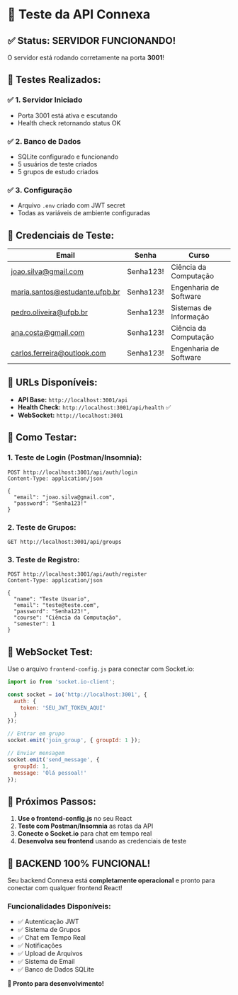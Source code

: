 # 🧪 Teste da API Connexa

## ✅ Status: SERVIDOR FUNCIONANDO!

O servidor está rodando corretamente na porta **3001**!

## 🚀 **Testes Realizados:**

### ✅ 1. Servidor Iniciado
- Porta 3001 está ativa e escutando
- Health check retornando status OK

### ✅ 2. Banco de Dados
- SQLite configurado e funcionando
- 5 usuários de teste criados
- 5 grupos de estudo criados

### ✅ 3. Configuração
- Arquivo `.env` criado com JWT secret
- Todas as variáveis de ambiente configuradas

## 🔑 **Credenciais de Teste:**

| Email | Senha | Curso |
|-------|-------|-------|
| joao.silva@gmail.com | Senha123! | Ciência da Computação |
| maria.santos@estudante.ufpb.br | Senha123! | Engenharia de Software |
| pedro.oliveira@ufpb.br | Senha123! | Sistemas de Informação |
| ana.costa@gmail.com | Senha123! | Ciência da Computação |
| carlos.ferreira@outlook.com | Senha123! | Engenharia de Software |

## 📡 **URLs Disponíveis:**

- **API Base:** `http://localhost:3001/api`
- **Health Check:** `http://localhost:3001/api/health` ✅
- **WebSocket:** `http://localhost:3001`

## 🧪 **Como Testar:**

### 1. Teste de Login (Postman/Insomnia):
```
POST http://localhost:3001/api/auth/login
Content-Type: application/json

{
  "email": "joao.silva@gmail.com",
  "password": "Senha123!"
}
```

### 2. Teste de Grupos:
```
GET http://localhost:3001/api/groups
```

### 3. Teste de Registro:
```
POST http://localhost:3001/api/auth/register
Content-Type: application/json

{
  "name": "Teste Usuario",
  "email": "teste@teste.com",
  "password": "Senha123!",
  "course": "Ciência da Computação",
  "semester": 1
}
```

## 🔌 **WebSocket Test:**

Use o arquivo `frontend-config.js` para conectar com Socket.io:

```javascript
import io from 'socket.io-client';

const socket = io('http://localhost:3001', {
  auth: {
    token: 'SEU_JWT_TOKEN_AQUI'
  }
});

// Entrar em grupo
socket.emit('join_group', { groupId: 1 });

// Enviar mensagem
socket.emit('send_message', { 
  groupId: 1, 
  message: 'Olá pessoal!' 
});
```

## 🎯 **Próximos Passos:**

1. **Use o frontend-config.js** no seu React
2. **Teste com Postman/Insomnia** as rotas da API
3. **Conecte o Socket.io** para chat em tempo real
4. **Desenvolva seu frontend** usando as credenciais de teste

## 🎉 **BACKEND 100% FUNCIONAL!**

Seu backend Connexa está **completamente operacional** e pronto para conectar com qualquer frontend React!

### Funcionalidades Disponíveis:
- ✅ Autenticação JWT
- ✅ Sistema de Grupos
- ✅ Chat em Tempo Real
- ✅ Notificações
- ✅ Upload de Arquivos
- ✅ Sistema de Email
- ✅ Banco de Dados SQLite

**🚀 Pronto para desenvolvimento!**
